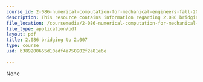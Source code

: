 ```yaml
---
course_id: 2-086-numerical-computation-for-mechanical-engineers-fall-2012
description: This resource contains information regarding 2.086 bridging to 2.007.
file_location: /coursemedia/2-086-numerical-computation-for-mechanical-engineers-fall-2012/b389200665d10edf4a750902f2a81e6e_MIT2_086F12_lec_2007bridge.pdf
file_type: application/pdf
layout: pdf
title: 2.086 bridging to 2.007
type: course
uid: b389200665d10edf4a750902f2a81e6e

---
```

None